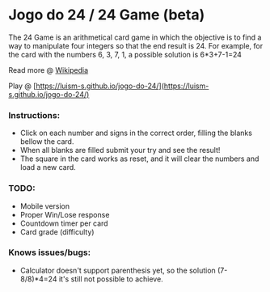 # Jogo do 24 / 24 Game (beta)

The 24 Game is an arithmetical card game in which the objective is to find a way to manipulate four integers so that the end result is 24. For example, for the card with the numbers 6, 3, 7, 1, a possible solution is 6*3+7-1=24

Read more @ [Wikipedia](https://en.wikipedia.org/wiki/24_Game)

Play @ [https://luism-s.github.io/jogo-do-24/](https://luism-s.github.io/jogo-do-24/)

### Instructions:
- Click on each number and signs in the correct order, filling the blanks bellow the card.
- When all blanks are filled submit your try and see the result!
- The square in the card works as reset, and it will clear the numbers and load a new card.


### TODO:
- Mobile version
- Proper Win/Lose response
- Countdown timer per card
- Card grade (difficulty)

### Knows issues/bugs:
- Calculator doesn't support parenthesis yet, so the solution (7-8/8)*4=24 it's still not possible to achieve.
